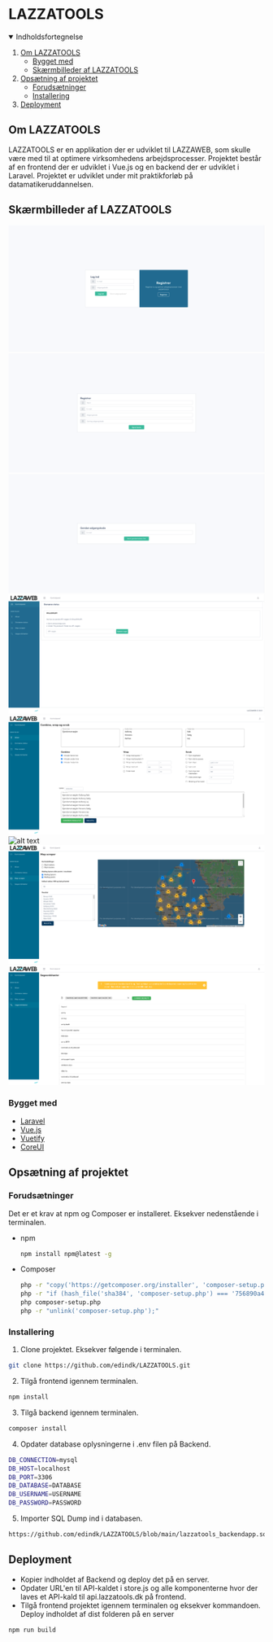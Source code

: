 <h1>LAZZATOOLS</h1>

<details open="open">
  <summary>Indholdsfortegnelse</summary>
  <ol>
    <li>
      <a href="#om-lazzatools">Om LAZZATOOLS</a>
      <ul>
        <li><a href="#bygget-med">Bygget med</a></li>
        <li><a href="#skærmbilleder-af-lazzatools">Skærmbilleder af LAZZATOOLS</a></li>
      </ul>
    </li>
    <li>
      <a href="#opsætning-af-projektet">Ops&aelig;tning af projektet</a>
      <ul>
        <li><a href="#forudsætninger">Forudsætninger</a></li>
        <li><a href="#installering">Installering</a></li>
      </ul>
    </li>
    <li><a href="#deployment">Deployment</a></li>
  </ol>
</details>

## Om LAZZATOOLS

LAZZATOOLS er en applikation der er udviklet til LAZZAWEB, som skulle være med til at optimere virksomhedens arbejdsprocesser. Projektet består af en frontend der er udviklet i Vue.js og en backend der er udviklet i Laravel. Projektet er udviklet under mit praktikforløb på datamatikeruddannelsen.


## Skærmbilleder af LAZZATOOLS
![alt text](screenshots_LAZZATOOLS/Log%20ind.png)
![alt text](screenshots_LAZZATOOLS/Registrer.png)
![alt text](screenshots_LAZZATOOLS/Gendan%20adgangskode.png)
![alt text](screenshots_LAZZATOOLS/Kontrolpanel.png)
![alt text](screenshots_LAZZATOOLS/Mixer.png)
![alt text](screenshots_LAZZATOOLS/Domæne%20status.png)
![alt text](screenshots_LAZZATOOLS/Map%20Scraper.png)
![alt text](screenshots_LAZZATOOLS/Søgeordshøster.png)

### Bygget med

* [Laravel](https://laravel.com/)
* [Vue.js](https://vuejs.org/)
* [Vuetify](https://vuetifyjs.com/en/)
* [CoreUI](https://coreui.io/vue/)

## Opsætning af projektet

### Forudsætninger

Det er et krav at npm og Composer er installeret. Eksekver nedenstående i terminalen.
* npm
  ```sh
  npm install npm@latest -g
  ```
* Composer
  ```sh
  php -r "copy('https://getcomposer.org/installer', 'composer-setup.php');"
  php -r "if (hash_file('sha384', 'composer-setup.php') === '756890a4488ce9024fc62c56153228907f1545c228516cbf63f885e036d37e9a59d27d63f46af1d4d07ee0f76181c7d3') { echo 'Installer verified'; } else { echo 'Installer corrupt'; unlink('composer-setup.php'); } echo PHP_EOL;"
  php composer-setup.php
  php -r "unlink('composer-setup.php');"
  ```

### Installering
1. Clone projektet. Eksekver følgende i terminalen.
```sh
git clone https://github.com/edindk/LAZZATOOLS.git
```
2. Tilgå frontend igennem terminalen.
```sh
npm install
```
3. Tilgå backend igennem terminalen.
```sh
composer install
```
4. Opdater database oplysningerne i .env filen på Backend.
```sh
DB_CONNECTION=mysql
DB_HOST=localhost
DB_PORT=3306
DB_DATABASE=DATABASE
DB_USERNAME=USERNAME
DB_PASSWORD=PASSWORD
```
5. Importer SQL Dump ind i databasen.
```sh
https://github.com/edindk/LAZZATOOLS/blob/main/lazzatools_backendapp.sql
```

## Deployment

* Kopier indholdet af Backend og deploy det på en server.
* Opdater URL'en til API-kaldet i store.js og alle komponenterne hvor der laves et API-kald til api.lazzatools.dk på frontend.
* Tilgå frontend projektet igennem terminalen og eksekver kommandoen. Deploy indholdet af dist folderen på en server
```sh
npm run build
```
